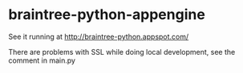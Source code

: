 braintree-python-appengine
==========================

See it running at http://braintree-python.appspot.com/

There are problems with SSL while doing local development, see the comment in main.py
